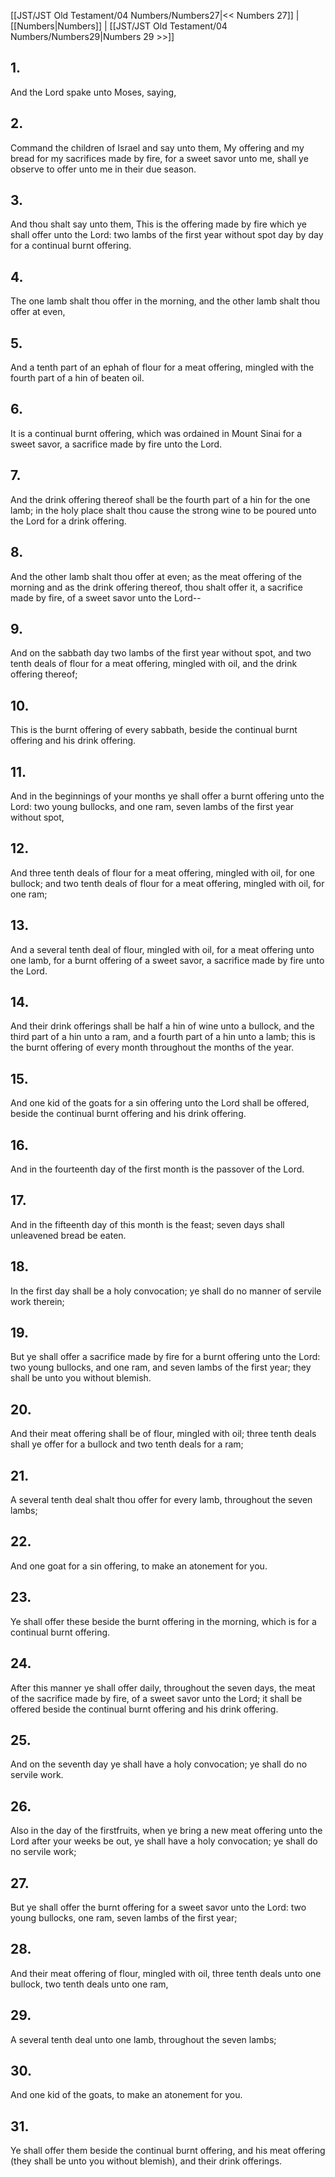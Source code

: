 [[JST/JST Old Testament/04 Numbers/Numbers27|<< Numbers 27]] | [[Numbers|Numbers]] | [[JST/JST Old Testament/04 Numbers/Numbers29|Numbers 29 >>]]
## 1.
And the Lord spake unto Moses, saying,
## 2.
Command the children of Israel and say unto them, My offering and my bread for my sacrifices made by fire, for a sweet savor unto me, shall ye observe to offer unto me in their due season.
## 3.
And thou shalt say unto them, This is the offering made by fire which ye shall offer unto the Lord: two lambs of the first year without spot day by day for a continual burnt offering.
## 4.
The one lamb shalt thou offer in the morning, and the other lamb shalt thou offer at even,
## 5.
And a tenth part of an ephah of flour for a meat offering, mingled with the fourth part of a hin of beaten oil.
## 6.
It is a continual burnt offering, which was ordained in Mount Sinai for a sweet savor, a sacrifice made by fire unto the Lord.
## 7.
And the drink offering thereof shall be the fourth part of a hin for the one lamb; in the holy place shalt thou cause the strong wine to be poured unto the Lord for a drink offering.
## 8.
And the other lamb shalt thou offer at even; as the meat offering of the morning and as the drink offering thereof, thou shalt offer it, a sacrifice made by fire, of a sweet savor unto the Lord\--
## 9.
And on the sabbath day two lambs of the first year without spot, and two tenth deals of flour for a meat offering, mingled with oil, and the drink offering thereof;
## 10.
This is the burnt offering of every sabbath, beside the continual burnt offering and his drink offering.
## 11.
And in the beginnings of your months ye shall offer a burnt offering unto the Lord: two young bullocks, and one ram, seven lambs of the first year without spot,
## 12.
And three tenth deals of flour for a meat offering, mingled with oil, for one bullock; and two tenth deals of flour for a meat offering, mingled with oil, for one ram;
## 13.
And a several tenth deal of flour, mingled with oil, for a meat offering unto one lamb, for a burnt offering of a sweet savor, a sacrifice made by fire unto the Lord.
## 14.
And their drink offerings shall be half a hin of wine unto a bullock, and the third part of a hin unto a ram, and a fourth part of a hin unto a lamb; this is the burnt offering of every month throughout the months of the year.
## 15.
And one kid of the goats for a sin offering unto the Lord shall be offered, beside the continual burnt offering and his drink offering.
## 16.
And in the fourteenth day of the first month is the passover of the Lord.
## 17.
And in the fifteenth day of this month is the feast; seven days shall unleavened bread be eaten.
## 18.
In the first day shall be a holy convocation; ye shall do no manner of servile work therein;
## 19.
But ye shall offer a sacrifice made by fire for a burnt offering unto the Lord: two young bullocks, and one ram, and seven lambs of the first year; they shall be unto you without blemish.
## 20.
And their meat offering shall be of flour, mingled with oil; three tenth deals shall ye offer for a bullock and two tenth deals for a ram;
## 21.
A several tenth deal shalt thou offer for every lamb, throughout the seven lambs;
## 22.
And one goat for a sin offering, to make an atonement for you.
## 23.
Ye shall offer these beside the burnt offering in the morning, which is for a continual burnt offering.
## 24.
After this manner ye shall offer daily, throughout the seven days, the meat of the sacrifice made by fire, of a sweet savor unto the Lord; it shall be offered beside the continual burnt offering and his drink offering.
## 25.
And on the seventh day ye shall have a holy convocation; ye shall do no servile work.
## 26.
Also in the day of the firstfruits, when ye bring a new meat offering unto the Lord after your weeks be out, ye shall have a holy convocation; ye shall do no servile work;
## 27.
But ye shall offer the burnt offering for a sweet savor unto the Lord: two young bullocks, one ram, seven lambs of the first year;
## 28.
And their meat offering of flour, mingled with oil, three tenth deals unto one bullock, two tenth deals unto one ram,
## 29.
A several tenth deal unto one lamb, throughout the seven lambs;
## 30.
And one kid of the goats, to make an atonement for you.
## 31.
Ye shall offer them beside the continual burnt offering, and his meat offering (they shall be unto you without blemish), and their drink offerings.

